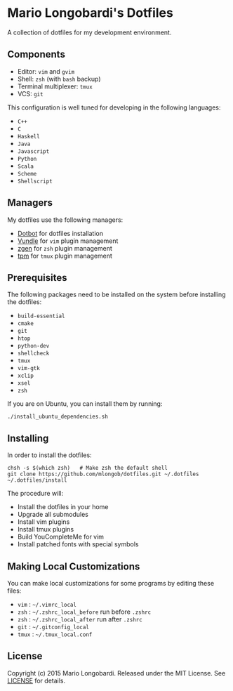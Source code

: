 # Mario Longobardi's Dotfiles
A collection of dotfiles for my development environment.

## Components
* Editor: `vim` and `gvim`
* Shell: `zsh` (with `bash` backup)
* Terminal multiplexer: `tmux`
* VCS: `git`

This configuration is well tuned for developing in the following languages:
* `C++`
* `C`
* `Haskell`
* `Java`
* `Javascript`
* `Python`
* `Scala`
* `Scheme`
* `Shellscript`

## Managers
My dotfiles use the following managers:
* [Dotbot](https://github.com/anishathalye/dotbot) for dotfiles installation
* [Vundle](https://github.com/gmarik/Vundle.vim) for `vim` plugin management
* [zgen](https://github.com/tarjoilija/zgen) for `zsh` plugin management
* [tpm](https://github.com/tmux-plugins/tpm) for `tmux` plugin management

## Prerequisites
The following packages need to be installed on the system before installing the dotfiles:

* `build-essential`
* `cmake`
* `git`
* `htop`
* `python-dev`
* `shellcheck`
* `tmux`
* `vim-gtk`
* `xclip`
* `xsel`
* `zsh`

If you are on Ubuntu, you can install them by running:
```
./install_ubuntu_dependencies.sh
```

## Installing
In order to install the dotfiles:
```
chsh -s $(which zsh)   # Make zsh the default shell
git clone https://github.com/mlongob/dotfiles.git ~/.dotfiles
~/.dotfiles/install
```

The procedure will:
* Install the dotfiles in your home
* Upgrade all submodules
* Install vim plugins
* Install tmux plugins
* Build YouCompleteMe for vim
* Install patched fonts with special symbols

## Making Local Customizations
You can make local customizations for some programs by editing these files:

* `vim` : `~/.vimrc_local`
* `zsh` : `~/.zshrc_local_before` run before `.zshrc`
* `zsh` : `~/.zshrc_local_after` run after `.zshrc`
* `git` : `~/.gitconfig_local`
* `tmux` : `~/.tmux_local.conf`

## License
Copyright (c) 2015 Mario Longobardi. Released under the MIT License. See
[LICENSE][license] for details.

[license]: LICENSE

